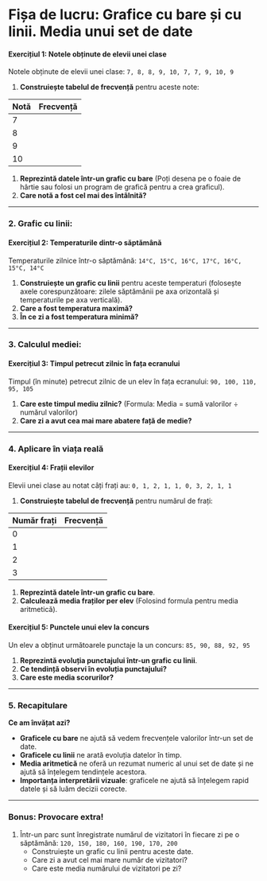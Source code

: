 # **Fișa de lucru: Grafice cu bare și cu linii. Media unui set de date**

#### **Exercițiul 1: Notele obținute de elevii unei clase**

Notele obținute de elevii unei clase:
 `7, 8, 8, 9, 10, 7, 7, 9, 10, 9`

1. **Construiește tabelul de frecvență** pentru aceste note:

| Notă | Frecvență |
| ---- | --------- |
| 7    |           |
| 8    |           |
| 9    |           |
| 10   |           |

1. **Reprezintă datele într-un grafic cu bare** (Poți desena pe o foaie de hârtie sau folosi un program de grafică pentru a crea graficul).
2. **Care notă a fost cel mai des întâlnită?**

------

### **2. Grafic cu linii:**

#### **Exercițiul 2: Temperaturile dintr-o săptămână**

Temperaturile zilnice într-o săptămână:
 `14°C, 15°C, 16°C, 17°C, 16°C, 15°C, 14°C`

1. **Construiește un grafic cu linii** pentru aceste temperaturi (folosește axele corespunzătoare: zilele săptămânii pe axa orizontală și temperaturile pe axa verticală).
2. **Care a fost temperatura maximă?**
3. **În ce zi a fost temperatura minimă?**

------

### **3. Calculul mediei:**

#### **Exercițiul 3: Timpul petrecut zilnic în fața ecranului**

Timpul (în minute) petrecut zilnic de un elev în fața ecranului:
 `90, 100, 110, 95, 105`

1. **Care este timpul mediu zilnic?**
    (Formula: Media = sumă valorilor ÷ numărul valorilor)
2. **Care zi a avut cea mai mare abatere față de medie?**

------

### **4. Aplicare în viața reală**

#### **Exercițiul 4: Frații elevilor**

Elevii unei clase au notat câți frați au:
 `0, 1, 2, 1, 1, 0, 3, 2, 1, 1`

1. **Construiește tabelul de frecvență** pentru numărul de frați:

| Număr frați | Frecvență |
| ----------- | --------- |
| 0           |           |
| 1           |           |
| 2           |           |
| 3           |           |

1. **Reprezintă datele într-un grafic cu bare**.
2. **Calculează media fraților per elev** (Folosind formula pentru media aritmetică).

#### **Exercițiul 5: Punctele unui elev la concurs**

Un elev a obținut următoarele punctaje la un concurs:
 `85, 90, 88, 92, 95`

1. **Reprezintă evoluția punctajului într-un grafic cu linii**.
2. **Ce tendință observi în evoluția punctajului?**
3. **Care este media scorurilor?**

------

### **5. Recapitulare**

**Ce am învățat azi?**

- **Graficele cu bare** ne ajută să vedem frecvențele valorilor într-un set de date.
- **Graficele cu linii** ne arată evoluția datelor în timp.
- **Media aritmetică** ne oferă un rezumat numeric al unui set de date și ne ajută să înțelegem tendințele acestora.
- **Importanța interpretării vizuale**: graficele ne ajută să înțelegem rapid datele și să luăm decizii corecte.

------

### **Bonus: Provocare extra!**

1. Într-un parc sunt înregistrate numărul de vizitatori în fiecare zi pe o săptămână:
    `120, 150, 180, 160, 190, 170, 200`
   - Construiește un grafic cu linii pentru aceste date.
   - Care zi a avut cel mai mare număr de vizitatori?
   - Care este media numărului de vizitatori pe zi?

